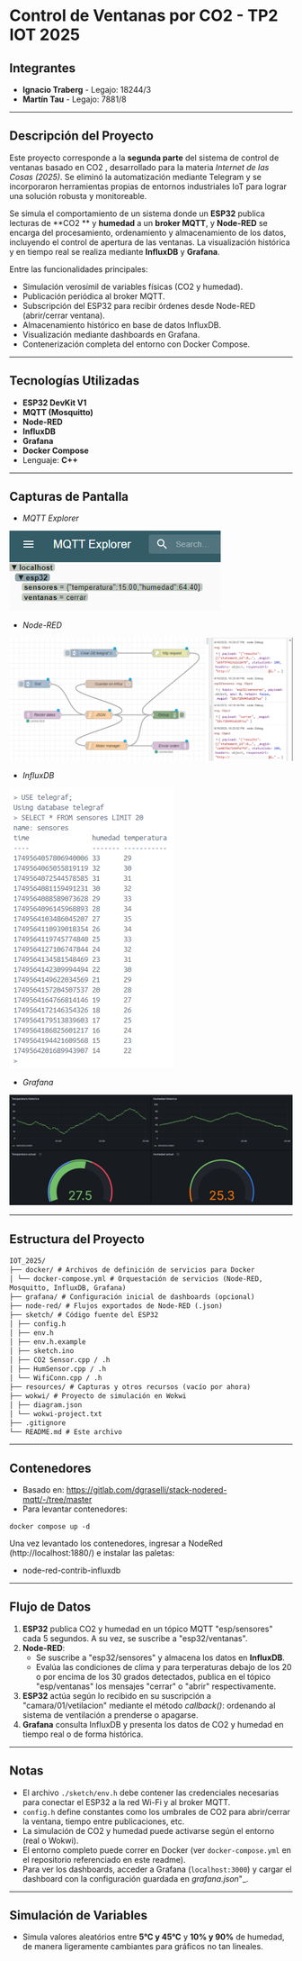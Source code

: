 # Control de Ventanas por CO2  - TP2  IOT 2025

## Integrantes

- **Ignacio Traberg** - Legajo: 18244/3
- **Martín Tau** - Legajo: 7881/8

---

## Descripción del Proyecto

Este proyecto corresponde a la **segunda parte** del sistema de control de ventanas basado en CO2 , desarrollado para la materia *Internet de las Cosas (2025)*. Se eliminó la automatización mediante Telegram y se incorporaron herramientas propias de entornos industriales IoT para lograr una solución robusta y monitoreable.

Se simula el comportamiento de un sistema donde un **ESP32** publica lecturas de **CO2 ** y **humedad** a un **broker MQTT**, y **Node-RED** se encarga del procesamiento, ordenamiento y almacenamiento de los datos, incluyendo el control de apertura de las ventanas. La visualización histórica y en tiempo real se realiza mediante **InfluxDB** y **Grafana**.

Entre las funcionalidades principales:

- Simulación verosímil de variables físicas (CO2  y humedad).
- Publicación periódica al broker MQTT.
- Subscripción del ESP32 para recibir órdenes desde Node-RED (abrir/cerrar ventana).
- Almacenamiento histórico en base de datos InfluxDB.
- Visualización mediante dashboards en Grafana.
- Contenerización completa del entorno con Docker Compose.

---

## Tecnologías Utilizadas

- **ESP32 DevKit V1**
- **MQTT (Mosquitto)**
- **Node-RED**
- **InfluxDB**
- **Grafana**
- **Docker Compose**
- Lenguaje: **C++**

---

## Capturas de Pantalla

* _MQTT Explorer_
  
![MQTT Explorer](resources/mqtt_explorer.png)
  
* _Node-RED_
  
![Node-RED](resources/node-red.png)

* _InfluxDB_
  
![InfluxDB](resources/influx.png)

* _Grafana_
  
![Grafana](resources/grafana.png)


---

## Estructura del Proyecto

```
IOT_2025/
├── docker/ # Archivos de definición de servicios para Docker
│ └── docker-compose.yml # Orquestación de servicios (Node-RED, Mosquitto, InfluxDB, Grafana)
├── grafana/ # Configuración inicial de dashboards (opcional)
├── node-red/ # Flujos exportados de Node-RED (.json)
├── sketch/ # Código fuente del ESP32
│ ├── config.h
│ ├── env.h
│ ├── env.h.example
│ ├── sketch.ino
│ ├── CO2 Sensor.cpp / .h
│ ├── HumSensor.cpp / .h
│ └── WifiConn.cpp / .h
├── resources/ # Capturas y otros recursos (vacío por ahora)
├── wokwi/ # Proyecto de simulación en Wokwi
│ ├── diagram.json
│ └── wokwi-project.txt
├── .gitignore
└── README.md # Este archivo
```

---

## Contenedores

- Basado en: https://gitlab.com/dgraselli/stack-nodered-mqtt/-/tree/master
- Para levantar contenedores:
```shell
docker compose up -d
```
Una vez levantado los contenedores, ingresar a NodeRed (http://localhost:1880/) e instalar las paletas:
- node-red-contrib-influxdb

---


## Flujo de Datos

1. **ESP32** publica CO2  y humedad en un tópico MQTT "esp/sensores" cada 5 segundos. A su vez, se suscribe a "esp32/ventanas".
2. **Node-RED**:
   - Se suscribe a "esp32/sensores" y almacena los datos en **InfluxDB**.
   - Evalúa las condiciones de clima y para terperaturas debajo de los 20 o por encima de los 30 grados detectados, publica en el tópico "esp/ventanas" los mensajes "cerrar" o "abrir" respectivamente.
3. **ESP32** actúa según lo recibido en su suscripción a "camara/01/vetilacion" mediante el método _callback()_: ordenando al sistema de ventilación a prenderse o apagarse.
4. **Grafana** consulta InfluxDB y presenta los datos de CO2  y humedad en tiempo real o de forma histórica.

---

## Notas

- El archivo `./sketch/env.h` debe contener las credenciales necesarias para conectar el ESP32 a la red Wi-Fi y al broker MQTT.
- `config.h` define constantes como los umbrales de CO2  para abrir/cerrar la ventana, tiempo entre publicaciones, etc.
- La simulación de CO2  y humedad puede activarse según el entorno (real o Wokwi).
- El entorno completo puede correr en Docker (ver `docker-compose.yml` en el repositorio referenciado en este readme).
- Para ver los dashboards, acceder a Grafana (`localhost:3000`) y cargar el dashboard con la configuración guardada en _grafana.json_"_.

---

## Simulación de Variables

- Simula valores aleatórios entre **5°C y 45°C** y **10% y 90%** de humedad, de manera ligeramente cambiantes para gráficos no tan lineales.
